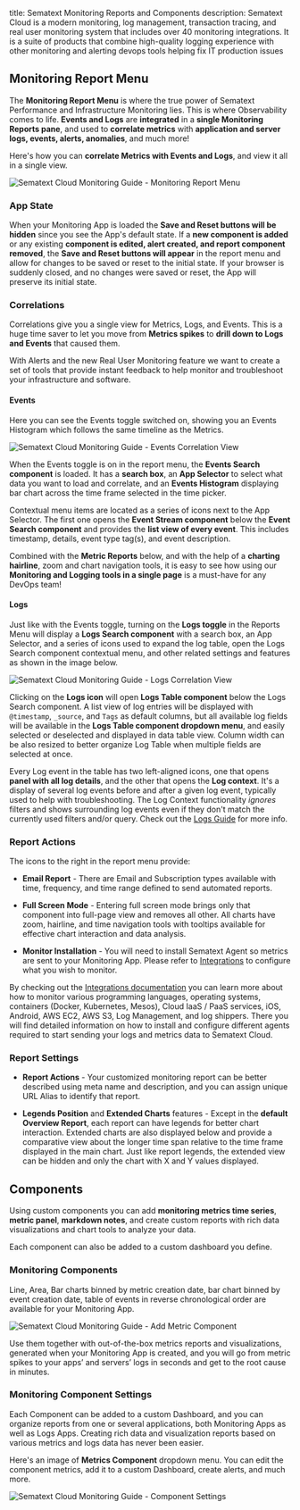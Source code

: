 title: Sematext Monitoring Reports and Components
description: Sematext Cloud is a modern monitoring, log management, transaction tracing, and real user monitoring system that includes over 40 monitoring integrations. It is a suite of products that combine high-quality logging experience with other monitoring and alerting devops tools helping fix IT production issues


## Monitoring Report Menu

The **Monitoring Report Menu** is where the true power of Sematext Performance and Infrastructure Monitoring lies. This is where Observability comes to life. **Events and Logs** are **integrated** in a **single Monitoring Reports pane**, and used to **correlate metrics** with **application and server logs, events, alerts, anomalies**, and much more! 

Here's how you can **correlate Metrics with Events and Logs**, and view it all in a single view.

![Sematext Cloud Monitoring Guide - Monitoring Report Menu](https://sematext.com/docs/images/guide/monitoring/sematext-monitoring-guide-report-menu.png) 

### App State

When your Monitoring App is loaded the **Save and Reset buttons will be hidden** since you see the App's default state. If a **new component is added** or any existing **component is edited, alert created, and report component removed**, the **Save and Reset buttons will appear** in the report menu and allow for changes to be saved or reset to the initial state. If your browser is suddenly closed, and no changes were saved or reset, the App will preserve its initial state.

### Correlations

Correlations give you a single view for Metrics, Logs, and Events. This is a huge time saver to let you move from **Metrics spikes** to **drill down to Logs and Events** that caused them. 

With Alerts and the new Real User Monitoring feature we want to create a set of tools that provide instant feedback to help monitor and troubleshoot your infrastructure and software.

#### Events

Here you can see the Events toggle switched on, showing you an Events Histogram which follows the same timeline as the Metrics. 

![Sematext Cloud Monitoring Guide - Events Correlation View](https://sematext.com/docs/images/guide/monitoring/event-correlation-with-stream.png) 

When the Events toggle is on in the report menu, the **Events Search component** is loaded. It has a **search box**, an **App Selector** to select what data you want to load and correlate, and an **Events Histogram** displaying bar chart across the time frame selected in the time picker.

Contextual menu items are located as a series of icons next to the App Selector. The first one opens the **Event Stream component** below the **Event Search component** and provides the **list view of every event**. This includes timestamp, details, event type tag(s), and event description.

Combined with the **Metric Reports** below, and with the help of a **charting hairline**, zoom and chart navigation tools, it is easy to see how using our **Monitoring and Logging tools in a single page** is a must-have for any DevOps team! 

#### Logs

<!-- Image below shows correlations and Events toggle selected for Apache Logs app in the same view together with Apache Monitoring app used to analyze various server metrics data using build in reports and data visualizations tools. Two apps were initially created, one for Apache sever logs and the other as Apache Monitoring Integration, and combined provide a full insight into server anomalies or incidents. -->

Just like with the Events toggle, turning on the **Logs toggle** in the Reports Menu will display a **Logs Search component** with a search box, an App Selector, and a series of icons used to expand the log table, open the Logs Search component contextual menu, and other related settings and features as shown in the image below.

![Sematext Cloud Monitoring Guide - Logs Correlation View](https://sematext.com/docs/images/guide/monitoring/log-correlation-with-log-table.png)

Clicking on the **Logs icon** will open **Logs Table component** below the Logs Search component. A list view of log entries will be displayed with `@timestamp`, `_source`, and `Tags` as default columns, but all available log fields will be available in the **Logs Table component dropdown menu**, and easily selected or deselected and displayed in data table view. Column width can be also resized to better organize Log Table when multiple fields are selected at once.

Every Log event in the table has two left-aligned icons, one that opens **panel with all log details**, and the other that opens the **Log context**. It's a display of several log events before and after a given log event, typically used to help with troubleshooting. The Log Context functionality _ignores_ filters and shows surrounding log events even if they don't match the currently used filters and/or query. Check out the [Logs Guide](../logs) for more info. 


### Report Actions 

The icons to the right in the report menu provide:

- **Email Report** - There are Email and Subscription types available with time, frequency, and time range defined to send automated reports.

- **Full Screen Mode** - Entering full screen mode brings only that component into full-page view and removes all other. All charts have zoom, hairline, and time navigation tools with tooltips available for effective chart interaction and data analysis.

- **Monitor Installation** - You will need to install Sematext Agent so metrics are sent to your Monitoring App. Please refer to [Integrations](https://sematext.com/docs/integration/) to configure what you wish to monitor. 

By checking out the [Integrations documentation](https://sematext.com/docs/integration/) you can learn more about how to monitor various programming languages, operating systems, containers (Docker, Kubernetes, Mesos), Cloud IaaS / PaaS services, iOS, Android, AWS EC2, AWS S3, Log Management, and log shippers. There you will find detailed information on how to install and configure different agents required to start sending your logs and metrics data to Sematext Cloud.

### Report Settings

- **Report Actions** - Your customized monitoring report can be better described using meta name and description, and you can assign unique URL Alias to identify that report.

- **Legends Position** and **Extended Charts** features - Except in the **default Overview Report**, each report can have legends for better chart interaction. Extended charts are also displayed below and provide a comparative view about the longer time span relative to the time frame displayed in the main chart. Just like report legends, the extended view can be hidden and only the chart with X and Y values displayed.

## Components

Using custom components you can add **monitoring metrics time series**, **metric panel**, **markdown notes**, and create custom reports with rich data visualizations and chart tools to analyze your data.

Each component can also be added to a custom dashboard you define.

### Monitoring Components

Line, Area, Bar charts binned by metric creation date, bar chart binned by event creation date, table of events in reverse chronological order are available for your Monitoring App.

![Sematext Cloud Monitoring Guide - Add Metric Component](../images/guide/monitoring/components.png) 

Use them together with out-of-the-box metrics reports and visualizations, generated when your Monitoring App is created, and you will go from metric spikes to your apps’ and servers’ logs in seconds and get to the root cause in minutes. 

### Monitoring Component Settings

Each Component can be added to a custom Dashboard, and you can organize reports from one or several applications, both Monitoring Apps as well as Logs Apps. Creating rich data and visualization reports based on various metrics and logs data has never been easier.

Here's an image of **Metrics Component** dropdown menu. You can edit the component metrics, add it to a custom Dashboard, create alerts, and much more.

![Sematext Cloud Monitoring Guide - Component Settings](https://sematext.com/docs/images/guide/monitoring/component-settings-dropdown.png)

